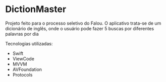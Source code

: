 # DictionMaster

Projeto feito para o processo seletivo do Falou. O aplicativo trata-se de um dicionário de inglês, onde o usuário pode fazer 5 buscas por diferentes palavras por dia

Tecnologias utilizadas: 
- Swift
- ViewCode
- MVVM
- AVFoundation
- Protocols
